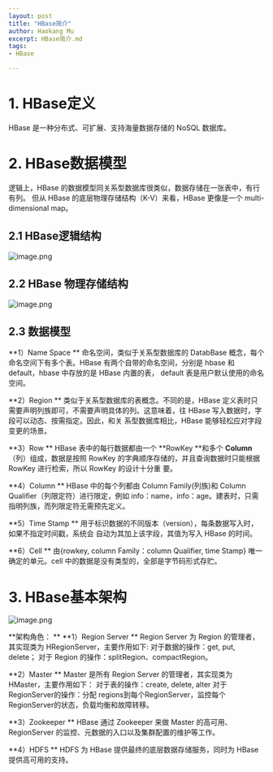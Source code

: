 ```yaml
---
layout: post
title: "HBase简介"
author: Haokang Mu
excerpt: HBase简介.md
tags:
- HBase

---
```


# 1. HBase定义
HBase 是一种分布式、可扩展、支持海量数据存储的 NoSQL 数据库。 
# 2. HBase数据模型
逻辑上，HBase 的数据模型同关系型数据库很类似，数据存储在一张表中，有行有列。 但从 HBase 的底层物理存储结构（K-V）来看，HBase 更像是一个 multi-dimensional map。 
## 2.1 HBase逻辑结构
![image.png](https://cdn.nlark.com/yuque/0/2022/png/25452040/1649695211846-23fa490f-08fd-406f-b0f5-aeb419e64306.png#clientId=u66838846-09bb-4&crop=0&crop=0&crop=1&crop=1&from=paste&height=470&id=uade5d78a&margin=%5Bobject%20Object%5D&name=image.png&originHeight=470&originWidth=957&originalType=binary&ratio=1&rotation=0&showTitle=false&size=107174&status=done&style=none&taskId=u9074c8d7-9db6-47d5-9598-e3b08de6334&title=&width=957)
## 2.2 HBase 物理存储结构
![image.png](https://cdn.nlark.com/yuque/0/2022/png/25452040/1649695269124-cd97064c-ae89-4a2b-b67a-941ed697a1cf.png#clientId=u66838846-09bb-4&crop=0&crop=0&crop=1&crop=1&from=paste&height=449&id=u73676993&margin=%5Bobject%20Object%5D&name=image.png&originHeight=449&originWidth=938&originalType=binary&ratio=1&rotation=0&showTitle=false&size=94146&status=done&style=none&taskId=u389806e5-8ac3-4fe2-b5c7-838b64c55f7&title=&width=938)
## 2.3 数据模型  
**1）Name Space **
命名空间，类似于关系型数据库的 DatabBase 概念，每个命名空间下有多个表。HBase 有两个自带的命名空间，分别是 hbase 和 default，hbase 中存放的是 HBase 内置的表， default 表是用户默认使用的命名空间。 

**2）Region **
类似于关系型数据库的表概念。不同的是，HBase 定义表时只需要声明列族即可，不需要声明具体的列。这意味着，往 HBase 写入数据时，字段可以动态、按需指定。因此，和关 系型数据库相比，HBase 能够轻松应对字段变更的场景。 

**3）Row **
HBase 表中的每行数据都由一个 **RowKey **和多个 **Column**（列）组成，数据是按照 RowKey 的字典顺序存储的，并且查询数据时只能根据 RowKey 进行检索，所以 RowKey 的设计十分重 要。 

**4）Column **
HBase 中的每个列都由 Column Family(列族)和 Column Qualifier（列限定符）进行限定，例如 info：name，info：age。建表时，只需指明列族，而列限定符无需预先定义。 

**5）Time Stamp **
用于标识数据的不同版本（version），每条数据写入时，如果不指定时间戳，系统会 自动为其加上该字段，其值为写入 HBase 的时间。

**6）Cell **
由{rowkey, column Family：column Qualifier, time Stamp} 唯一确定的单元。cell 中的数据是没有类型的，全部是字节码形式存贮。
# 3. HBase基本架构
![image.png](https://cdn.nlark.com/yuque/0/2022/png/25452040/1649695459866-22e28095-8586-478e-a1d9-6eaaf1cfb697.png#clientId=u66838846-09bb-4&crop=0&crop=0&crop=1&crop=1&from=paste&height=480&id=uc47cd4b4&margin=%5Bobject%20Object%5D&name=image.png&originHeight=480&originWidth=962&originalType=binary&ratio=1&rotation=0&showTitle=false&size=82002&status=done&style=none&taskId=u2dc2fe54-50d9-4519-877c-510f7bf8d2b&title=&width=962)

**架构角色： **
**1）Region Server **
Region Server 为 Region 的管理者，其实现类为 HRegionServer，主要作用如下: 
对于数据的操作：get, put, delete； 
对于 Region 的操作：splitRegion、compactRegion。 

**2）Master **
Master 是所有 Region Server 的管理者，其实现类为 HMaster，主要作用如下： 
对于表的操作：create, delete, alter 
对于 RegionServer的操作：分配 regions到每个RegionServer，监控每个 RegionServer的状态，负载均衡和故障转移。 

**3）Zookeeper **
HBase 通过 Zookeeper 来做 Master 的高可用、RegionServer 的监控、元数据的入口以及集群配置的维护等工作。 

**4）HDFS **
HDFS 为 HBase 提供最终的底层数据存储服务，同时为 HBase 提供高可用的支持。
